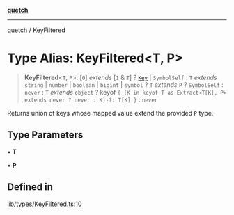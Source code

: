 [**quetch**](../README.md)

***

[quetch](../README.md) / KeyFiltered

# Type Alias: KeyFiltered\<T, P\>

> **KeyFiltered**\<`T`, `P`\>: [`0`] *extends* [`1` & `T`] ? [`Key`](Key.md) \| `SymbolSelf` : `T` *extends* `string` \| `number` \| `boolean` \| `bigint` \| `symbol` ? `T` *extends* `P` ? `SymbolSelf` : `never` : `T` *extends* `object` ? keyof `{ [K in keyof T as Extract<T[K], P> extends never ? never : K]-?: T[K] }` : `never`

Returns union of keys whose mapped value extend the provided `P` type.

## Type Parameters

• **T**

• **P**

## Defined in

[lib/types/KeyFiltered.ts:10](https://github.com/nevoland/quetch/blob/db84578eb5eba15d3388a1c2cfad7cc80fe9fbe6/lib/types/KeyFiltered.ts#L10)
